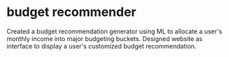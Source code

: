 # budget recommender

Created a budget recommendation generator using ML to allocate a user's monthly income into major budgeting buckets. Designed website as interface to display a user's customized budget recommendation.
